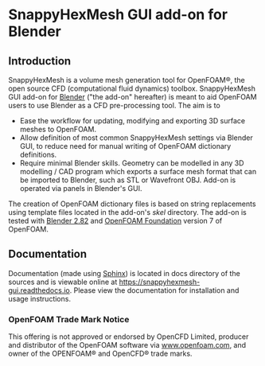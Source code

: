 # SnappyHexMesh GUI add-on for Blender

## Introduction

SnappyHexMesh is a volume mesh generation tool for OpenFOAM®, the open
source CFD (computational fluid dynamics) toolbox. SnappyHexMesh GUI
add-on for [Blender](https://www.blender.org/)
("the add-on" hereafter) is meant to aid OpenFOAM
users to use Blender as a CFD pre-processing tool. The aim is to

* Ease the workflow for updating, modifying and exporting 3D surface
  meshes to OpenFOAM.
* Allow definition of most common SnappyHexMesh settings via Blender
  GUI, to reduce need for manual writing of OpenFOAM dictionary
  definitions.
* Require minimal Blender skills. Geometry can be modelled in any 3D
  modelling / CAD program which exports a surface mesh format that can
  be imported to Blender, such as STL or Wavefront OBJ. Add-on is
  operated via panels in Blender's GUI.

The creation of OpenFOAM dictionary files is based on string
replacements using template files located in the
add-on's *skel* directory. The add-on is tested with
[Blender 2.82](https://www.blender.org) and
[OpenFOAM Foundation](https://openfoam.org/) version 7 of OpenFOAM.

## Documentation

Documentation (made using [Sphinx](https://www.sphinx-doc.org/en/master/))
is located in docs directory of the sources and is viewable online at
https://snappyhexmesh-gui.readthedocs.io. Please view the documentation for
installation and usage instructions.

### OpenFOAM Trade Mark Notice

This offering is not approved or endorsed by OpenCFD Limited, producer
and distributor of the OpenFOAM software via www.openfoam.com, and
owner of the OPENFOAM® and OpenCFD® trade marks.
